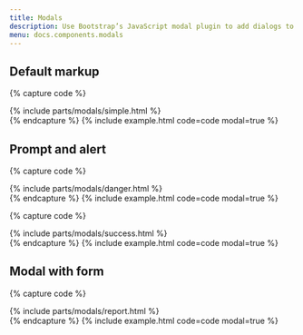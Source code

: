 ```yaml
---
title: Modals
description: Use Bootstrap’s JavaScript modal plugin to add dialogs to your site for lightboxes, user notifications, or completely custom content.
menu: docs.components.modals
---
```


## Default markup

{% capture code %}
<div class="modal-dialog" role="document">
    <div class="modal-content">
        {% include parts/modals/simple.html %}
    </div>
</div>
{% endcapture %}
{% include example.html code=code modal=true %}


## Prompt and alert

{% capture code %}
<div class="modal-dialog modal-sm" role="document">
    <div class="modal-content">
        {% include parts/modals/danger.html %}
    </div>
</div>
{% endcapture %}
{% include example.html code=code modal=true %}

{% capture code %}
<div class="modal-dialog modal-sm" role="document">
    <div class="modal-content">
        {% include parts/modals/success.html %}
    </div>
</div>
{% endcapture %}
{% include example.html code=code modal=true %}


## Modal with form

{% capture code %}
<div class="modal-dialog modal-lg" role="document">
    <div class="modal-content">
        {% include parts/modals/report.html %}
    </div>
</div>
{% endcapture %}
{% include example.html code=code modal=true %}
